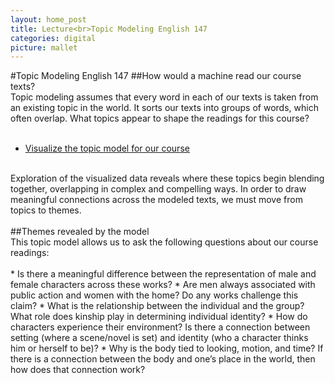 ```yaml
---
layout: home_post
title: Lecture<br>Topic Modeling English 147
categories: digital
picture: mallet
---
```


#Topic Modeling English 147
##How would a machine read our course texts?
<br>
Topic modeling assumes that every word in each of our texts is taken from an existing topic in the world. It sorts our texts into groups of words, which often overlap. What topics appear to shape the readings for this course?
<br>
<br>

* [Visualize the topic model for our course](../MALLET/)

<br>
Exploration of the visualized data reveals where these topics begin blending together, overlapping in complex and compelling ways. In order to draw meaningful connections across the modeled texts, we must move from topics to themes.
<br>
<br>
##Themes revealed by the model
<br>
This topic model allows us to ask the following questions about our course readings:
<br>
<br>
* Is there a meaningful difference between the representation of male and female characters across these works?
* Are men always associated with public action and women with the home? Do any works challenge this claim?
* What is the relationship between the individual and the group? What role does kinship play in determining individual identity?
* How do characters experience their environment? Is there a connection between setting  (where a scene/novel is set) and identity (who a character thinks him or herself to be)?
* Why is the body tied to looking, motion, and time? If there is a connection between the body and one’s place in the world, then how does that connection work?
